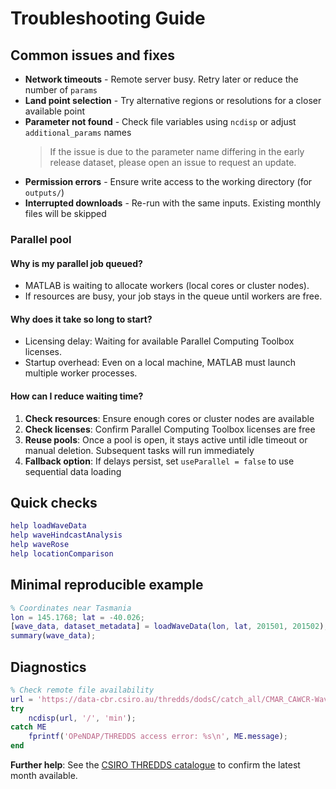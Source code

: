 # Troubleshooting Guide

## Common issues and fixes

- **Network timeouts** - Remote server busy. Retry later or reduce the number of `params`
- **Land point selection** - Try alternative regions or resolutions for a closer available point
- **Parameter not found** - Check file variables using `ncdisp` or adjust `additional_params` names
  > If the issue is due to the parameter name differing in the early release dataset, please open an issue to request an update.
- **Permission errors** - Ensure write access to the working directory (for `outputs/`)
- **Interrupted downloads** - Re-run with the same inputs. Existing monthly files will be skipped

### Parallel pool

#### Why is my parallel job queued?

- MATLAB is waiting to allocate workers (local cores or cluster nodes).
- If resources are busy, your job stays in the queue until workers are free.

#### Why does it take so long to start?

- Licensing delay: Waiting for available Parallel Computing Toolbox licenses.
- Startup overhead: Even on a local machine, MATLAB must launch multiple worker processes.

#### How can I reduce waiting time?

1. **Check resources**: Ensure enough cores or cluster nodes are available
2. **Check licenses**: Confirm Parallel Computing Toolbox licenses are free
3. **Reuse pools**: Once a pool is open, it stays active until idle timeout or manual deletion. Subsequent tasks will run immediately
4. **Fallback option**: If delays persist, set `useParallel = false` to use sequential data loading

## Quick checks

```matlab
help loadWaveData
help waveHindcastAnalysis
help waveRose
help locationComparison
```

## Minimal reproducible example

```matlab
% Coordinates near Tasmania
lon = 145.1768; lat = -40.026;
[wave_data, dataset_metadata] = loadWaveData(lon, lat, 201501, 201502);
summary(wave_data);
```

## Diagnostics

```matlab
% Check remote file availability
url = 'https://data-cbr.csiro.au/thredds/dodsC/catch_all/CMAR_CAWCR-Wave_archive/CAWCR_Wave_Hindcast_aggregate/gridded/ww3.aus_4m.202508.nc';
try
    ncdisp(url, '/', 'min');
catch ME
    fprintf('OPeNDAP/THREDDS access error: %s\n', ME.message);
end
```

**Further help**: See the [CSIRO THREDDS catalogue](https://data-cbr.csiro.au/thredds/catalog/catch_all/CMAR_CAWCR-Wave_archive/CAWCR_Wave_Hindcast_aggregate/gridded/catalog.html) to confirm the latest month available.
